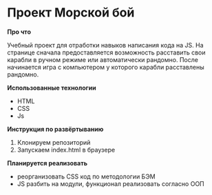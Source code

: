 # Проект Морской бой

**Про что**

Учебный проект для отработки навыков написания кода на JS.
На странице сначала предоставляется возможность расставить свои карабли в ручном режиме или автоматически рандомно.
После начинается игра с компьютером у которого карабли расставлены рандомно.

**Использованные технологии**
* HTML
* CSS
* Js

**Инструкция по развёртыванию**
1. Клонируем репозиторий
2. Запускаем index.html в браузере

**Планируется реализовать**
* реорганизовать CSS код по методологии БЭМ
* JS разбить на модули, функционал реализовать согласно ООП
